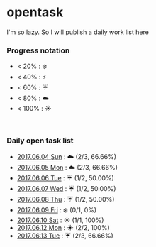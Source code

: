 # opentask
I'm so lazy. So I will publish a daily work list here

### Progress notation
- < 20% : :snowflake:
- < 40% : :zap:
- < 60% : :umbrella:
- < 80% : :cloud:
- < 100% : :sunny:

<br>

### Daily open task list
- ​[2017.06.04 Sun](20170604.md) : :cloud: (2/3, 66.66%)
- ​[2017.06.05 Mon](20170605.md) : :cloud: (2/3, 66.66%)
- [2017.06.06 Tue](20170606.md) : :umbrella: (1/2, 50.00%) 
- [2017.06.07 Wed](20170607.md) : :umbrella: (1/2, 50.00%)
- [2017.06.08 Thu](20170608.md) : :umbrella: (1/2, 50.00%)
- [2017.06.09 Fri](20170609.md) : :snowflake: (0/1, 0%)
- [2017.06.10 Sat](20170610.md) : :sunny: (1/1, 100%)
- [2017.06.12 Mon](20170612.md) : :sunny: (2/2, 100%)
- [2017.06.13 Tue](20170613.md) : :umbrella: (2/3, 66.66%)
